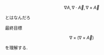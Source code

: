 $$
\nabla A, \nabla \cdot \vec{A}, \nabla \times \vec{A}
$$

とはなんだろ

最終目標

$$
\nabla \times (\nabla \times \vec{A})
$$

を理解する.
